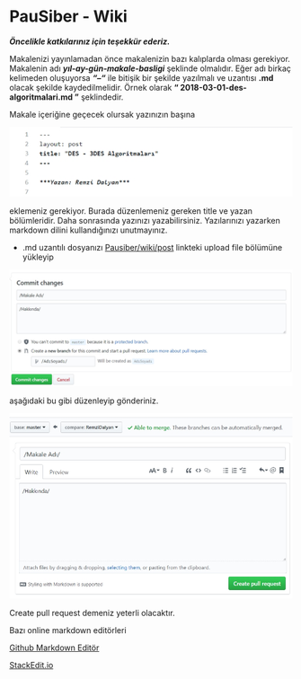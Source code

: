 # PauSiber - Wiki

***Öncelikle katkılarınız için teşekkür ederiz.***

Makalenizi yayınlamadan önce makalenizin bazı kalıplarda olması gerekiyor. Makalenin adı ***yıl-ay-gün-makale-basligi*** şeklinde olmalıdır. Eğer adı birkaç kelimeden oluşuyorsa ***“–“*** ile bitişik bir şekilde yazılmalı ve uzantısı **.md** olacak şekilde kaydedilmelidir. Örnek olarak **“ 2018-03-01-des-algoritmalari.md ”** şeklindedir.

Makale içeriğine geçecek olursak yazınızın başına

![header](images/header.jpg)

eklemeniz gerekiyor. Burada düzenlemeniz gereken title ve yazan bölümleridir. Daha sonrasında yazınızı yazabilirsiniz. Yazılarınızı yazarken markdown dilini kullandığınızı unutmayınız.

* .md uzantılı dosyanızı [Pausiber/wiki/post](https://github.com/PauSiber/wiki/tree/master/_posts) linkteki upload file bölümüne yükleyip 

![upload](images/upload.jpg)

aşağıdaki bu gibi düzenleyip gönderiniz.

![pull-request](images/pull-request.jpg)

Create pull request demeniz yeterli olacaktır.

Bazı online markdown editörleri

[Github Markdown Editör](http://jbt.github.io/markdown-editor/)

[StackEdit.io](https://stackedit.io/app)

